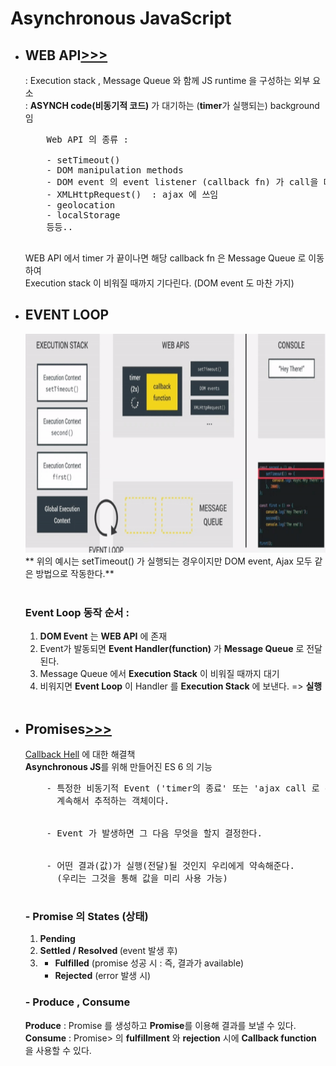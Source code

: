 <h1>Asynchronous JavaScript</h1>

<ul>
    <li>
        <h2>WEB API<a href="">>>></a></h2>
        <span> : Execution stack , Message Queue 와 함께 JS runtime 을 구성하는 외부 요소<br/></span>
        <span> : <strong>ASYNCH code(비동기적 코드)</strong> 가 대기하는 (<strong>timer</strong>가 실행되는) background 임</span>
        <pre>
    Web API 의 종류 :</br>
    - setTimeout()
    - DOM manipulation methods
    - DOM event 의 event listener (callback fn) 가 call을 대기하는 곳
    - XMLHttpRequest()  : ajax 에 쓰임
    - geolocation
    - localStorage
    등등..
        </pre>
        <span>
            WEB API 에서 timer 가 끝이나면 해당 callback fn 은 Message Queue 로 이동하여<br/>
            Execution stack 이 비워질 때까지 기다린다. (DOM event 도 마찬 가지)
        </span>
        <br/>
    </li>
    <li>
        <h2>EVENT LOOP</h2>
        <img src="image/WEB_API_ref.gif" height="350" width="auto"/>
        <span>
            ** 위의 예시는 setTimeout() 가 실행되는 경우이지만 DOM event, Ajax 모두 같은 방법으로 작동한다.**
        </span><br/><br/>
        <h3>Event Loop 동작 순서 :</h3>
        <ol>
            <li><strong>DOM Event</strong> 는 <strong>WEB API</strong> 에 존재</li>
            <li>Event가 발동되면 <strong>Event Handler(function)</strong> 가 <strong>Message Queue</strong> 로 전달된다.</li>
            <li>Message Queue 에서 <strong>Execution Stack</strong> 이 비워질 때까지 대기</li>
            <li>비워지면 <strong>Event Loop</strong> 이 Handler 를 <strong>Execution Stack</strong> 에 보낸다. => <strong>실행</strong></li>
        </ol>
        </br>
    </li>
    <li>
        <h2>Promises<a href="">>>></a></h2>
        <span><a href="">Callback Hell</a> 에 대한 해결책<span><br/>
        <span><strong>Asynchronous JS</strong>를 위해 만들어진 ES 6 의 기능</span>
        <pre>
    - 특정한 비동기적 Event ('timer의 종료' 또는 'ajax call 로 data 불러오기' 등) 의 발생 여부를
      계속해서 추적하는 객체이다.
    <br/>
    - Event 가 발생하면 그 다음 무엇을 할지 결정한다.
    <br/>
    - 어떤 결과(값)가 실행(전달)될 것인지 우리에게 약속해준다.
      (우리는 그것을 통해 값을 미리 사용 가능)
        </pre>
        <h3>- Promise 의 States (상태)</h3>
        <ol>
            <li>
                <strong>Pending</strong>
            </li>
            <li>
                <strong>Settled / Resolved </strong>
                (event 발생 후)
            </li>
            <li>
                <ul>
                    <li>
                        <strong>Fulfilled</strong> (promise 성공 시 : 즉, 결과가 available)
                    </li>
                    <li>
                        <strong>Rejected</strong> (error 발생 시)
                    </li>
                </ul>
            </li>
        </ol>
        <h3>- Produce , Consume</h3>
        <span><strong>Produce</strong> : Promise 를 생성하고 <strong>Promise</strong>를 이용해 결과를 보낼 수 있다.</span><br/>
        <span><strong>Consume</strong> : Promise> 의 <strong>fulfillment</strong> 와 <strong>rejection</strong> 시에 <strong>Callback function</strong> 을 사용할 수 있다.</span>
    </li>
</ul>